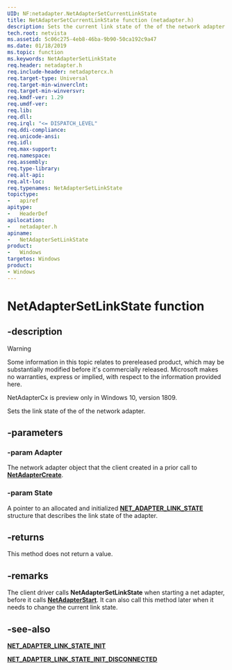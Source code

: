 ```yaml
---
UID: NF:netadapter.NetAdapterSetCurrentLinkState
title: NetAdapterSetCurrentLinkState function (netadapter.h)
description: Sets the current link state of the of the network adapter.
tech.root: netvista
ms.assetid: 5c06c275-4eb8-46ba-9b90-50ca192c9a47
ms.date: 01/18/2019
ms.topic: function
ms.keywords: NetAdapterSetLinkState
req.header: netadapter.h
req.include-header: netadaptercx.h
req.target-type: Universal
req.target-min-winverclnt:
req.target-min-winversvr:
req.kmdf-ver: 1.29
req.umdf-ver:
req.lib:
req.dll:
req.irql: "<= DISPATCH_LEVEL"
req.ddi-compliance:
req.unicode-ansi:
req.idl:
req.max-support:
req.namespace:
req.assembly:
req.type-library: 
req.alt-api:
req.alt-loc:
req.typenames: NetAdapterSetLinkState
topictype: 
-	apiref
apitype: 
-	HeaderDef
apilocation: 
-	netadapter.h
apiname: 
-	NetAdapterSetLinkState
product:
-	Windows
targetos: Windows
product:
- Windows
---
```


# NetAdapterSetLinkState function


## -description

> [!WARNING]
> Some information in this topic relates to prereleased product, which may be substantially modified before it's commercially released. Microsoft makes no warranties, express or implied, with respect to the information provided here.
>
> NetAdapterCx is preview only in Windows 10, version 1809.

Sets the link state of the of the network adapter.

## -parameters

### -param Adapter

The network adapter object that the client created in a prior call to [**NetAdapterCreate**](nf-netadapter-netadaptercreate.md).

### -param State

A pointer to an allocated and initialized [**NET_ADAPTER_LINK_STATE**](ns-netadapter-_net_adapter_link_state.md) structure that describes the link state of the adapter.

## -returns

This method does not return a value.

## -remarks

The client driver calls **NetAdapterSetLinkState** when starting a net adapter, before it calls [**NetAdapterStart**](nf-netadapter-netadapterstart.md). It can also call this method later when it needs to change the current link state.

## -see-also

[**NET_ADAPTER_LINK_STATE_INIT**](nf-netadapter-net_adapter_link_state_init.md)

[**NET_ADAPTER_LINK_STATE_INIT_DISCONNECTED**](nf-netadapter-net_adapter_link_state_init_disconnected.md)
